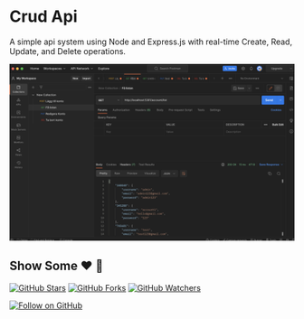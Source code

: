 # Crud Api

A simple api system using Node and Express.js with real-time Create, Read, Update, and Delete operations. 



![CRUD Screenshot in postman](Screenshot.png)

## Show Some :heart: :wave:
[![GitHub Stars](https://img.shields.io/github/stars/MaxRuotsalainen/Crud-application-node.js.svg?style=social&label=Star)](https://github.com/MaxRuotsalainen/Crud-application-node.js)
[![GitHub Forks](https://img.shields.io/github/forks/MaxRuotsalainen/Crud-application-node.js.svg?style=social&label=Fork)](https://github.com/MaxRuotsalainen/Crud-application-node.js/fork)
[![GitHub Watchers](https://img.shields.io/github/watchers/MaxRuotsalainen/Crud-application-node.js.svg?style=social&label=Watch)](https://github.com/MaxRuotsalainen/Crud-application-node.js)

[![Follow on GitHub](https://img.shields.io/github/followers/MaxRuotsalainen.svg?style=social&label=Follow)](https://github.com/MaxRuotsalainen/)


